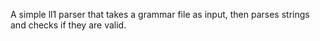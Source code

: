 A simple ll1 parser that takes a grammar file as input, then parses strings and checks if they are valid.
